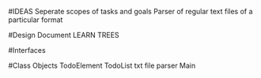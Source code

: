 #IDEAS
Seperate scopes of tasks and goals
Parser of regular text files of a particular format

#Design Document
LEARN TREES

#Interfaces

#Class Objects
TodoElement
TodoList
txt file parser
Main

